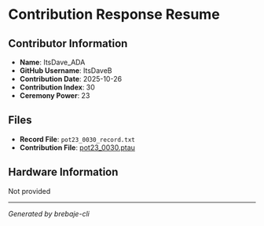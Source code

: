 # Contribution Response Resume

## Contributor Information
- **Name**: ItsDave_ADA
- **GitHub Username**: ItsDaveB
- **Contribution Date**: 2025-10-26
- **Contribution Index**: 30
- **Ceremony Power**: 23

## Files
- **Record File**: `pot23_0030_record.txt`
- **Contribution File**: [pot23_0030.ptau](https://cardano-trusted-setup-test.s3.us-east-2.amazonaws.com/Cardano-PPOT/pot23_0030.ptau)

## Hardware Information
Not provided

---
*Generated by brebaje-cli*
